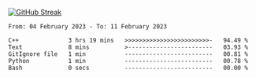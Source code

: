 [![GitHub Streak](https://streak-stats.demolab.com?user=renren-017&theme=sea&hide_border=true&background=DD272700)](https://git.io/streak-stats)

<!--START_SECTION:waka-->

```text
From: 04 February 2023 - To: 11 February 2023

C++              3 hrs 19 mins   >>>>>>>>>>>>>>>>>>>>>>>>-   94.49 %
Text             8 mins          >------------------------   03.93 %
GitIgnore file   1 min           -------------------------   00.81 %
Python           1 min           -------------------------   00.78 %
Bash             0 secs          -------------------------   00.00 %
```

<!--END_SECTION:waka-->
